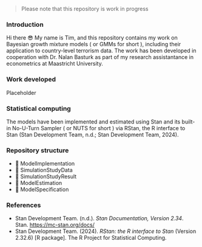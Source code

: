 > Please note that this repository is work in progress
### Introduction
Hi there :sunglasses: My name is Tim, and this repository contains my work on Bayesian growth mixture models ( or GMMs for short ), including their application to country-level terrorism data. The work has been developed in cooperation with Dr. Nalan Basturk as part of my research assistantance in econometrics at Maastricht University.

### Work developed
Placeholder

### Statistical computing
The models have been implemented and estimated using Stan and its built-in No-U-Turn Sampler ( or NUTS for short ) via RStan, the R interface to Stan (Stan Development Team, n.d.; Stan Development Team, 2024).

### Repository structure
* :file_folder: ModelImplementation
* :file_folder: SimulationStudyData
* :file_folder: SimulationStudyResult
* :page_facing_up: ModelEstimation
* :page_facing_up: ModelSpecification

### References
* Stan Development Team. (n.d.). *Stan Documentation, Version 2.34*. Stan. https://mc-stan.org/docs/
* Stan Development Team. (2024). *RStan: the R interface to Stan* (Version 2.32.6) [R package]. The R Project for Statistical Computing.


